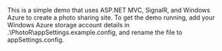 This is a simple demo that uses ASP.NET MVC, SignalR, and Windows Azure to create a photo sharing site.  To get the demo running, add your Windows Azure storage account details in .\PhotoR\appSettings.example.config, and rename the file to appSettings.config.